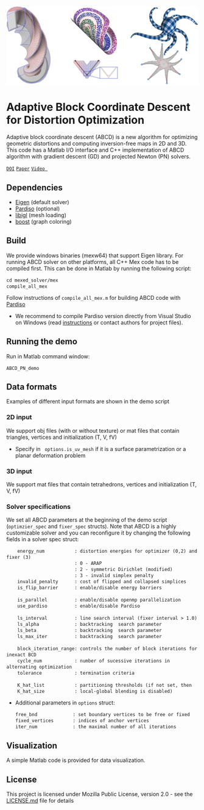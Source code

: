 ![Visualization Sample](./assets/github_ABCD_image.jpg)
# Adaptive Block Coordinate Descent for Distortion Optimization
Adaptive block coordinate descent (ABCD) is a new algorithm for optimizing geometric distortions and computing  inversion-free maps in 2D and 3D.
This code  has a  Matlab I/O interface and C++ implementation of ABCD algorithm with gradient descent (GD) and projected Newton (PN) solvers. 

[`DOI`](https://onlinelibrary.wiley.com/doi/abs/10.1111/cgf.14043)  [`Paper`](https://alexnaitsat.github.io/html/projects/abcd/abcd_submitted_version.pdf)  [`Video `](https://sgp2020.sites.uu.nl/programme/#optimization)  

## Dependencies

* [Eigen](http://eigen.tuxfamily.org/index.php?title=Main_Page) (default solver)
* [Pardiso](https://www.pardiso-project.org/) (optional)
* [libigl](https://libigl.github.io/) (mesh loading)
* [boost](https://www.boost.org/) (graph coloring)

## Build

We provide  windows binaries  (mexw64) that support Eigen library.
For running ABCD solver on other platforms, all C++ Mex code has to be compiled first. This can be done in Matlab by running the following script:

```
cd mexed_solver/mex
compile_all_mex
```
Follow instructions of ```compile_all_mex.m``` for building ABCD code with [Pardiso](https://www.pardiso-project.org/) 
 * We recommend to compile Pardiso version directly from  Visual Studio on Windows (read [instructions](https://stackoverflow.com/questions/16716821/how-to-build-mex-file-directly-in-visual-studio) or contact authors for project files).

## Running the demo

Run in Matlab command window:

```
ABCD_PN_demo
```

## Data formats
Examples of different input formats are shown in  the demo script
### 2D input
We support obj files (with or without texture)  or  mat files that contain triangles, vertices and initialization (T, V, fV)

* Specify in ``` options.is_uv_mesh``` if it is a surface parametrization or a planar deformation problem 

### 3D input
We support  mat files that contain  tetrahedrons, vertices and initialization (T, V, fV)

### Solver specifications
We set all ABCD parameters at the beginning of the demo script (```optimzier_spec``` and  ```fixer_spec``` structs).
Note that ABCD is a highly customizable solver and  you can reconfigure it  by changing the following fields in a solver spec struct:

```
    energy_num           : distortion energies for optimizer (0,2) and fixer (3)
                         : 0 - ARAP
                         : 2 - symmetric Dirichlet (modified)
                         : 3 - invalid simplex penalty
    invalid_penalty      : cost of flipped and collapsed simplices
    is_flip_barrier      : enable/disable energy barriers
    
    is_parallel          : enable/disable openmp parallelization
    use_pardiso          : enable/disable Pardiso 
    
    ls_interval          : line search interval (fixer interval > 1.0)
    ls_alpha             : backtracking  search parameter
    ls_beta              : backtracking  search parameter
    ls_max_iter          : backtracking  search parameter
    
    block_iteration_range: controls the number of block iterations for inexact BCD
    cycle_num            : number of sucessive iterations in alternating optimization
    tolerance            : termination criteria
                
    K_hat_list           : partitioning thresholds (if not set, then 
    K_hat_size           : local-global blending is disabled)
```

* Additional parameters in ```options``` struct:

  ```
  free_bnd             : set boundary vertices to be free or fixed  
  fixed_vertices       : indices of anchor vertices 
  iter_num             : the maximal number of all iterations 
  ```

  

## Visualization

A simple Matlab code is provided for data visualization. 


## License

This project is licensed under Mozilla Public License, version 2.0 - see the [LICENSE.md](LICENSE.md) file for details
